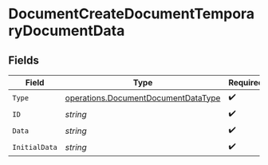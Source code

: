 # DocumentCreateDocumentTemporaryDocumentData


## Fields

| Field                                                                                      | Type                                                                                       | Required                                                                                   | Description                                                                                |
| ------------------------------------------------------------------------------------------ | ------------------------------------------------------------------------------------------ | ------------------------------------------------------------------------------------------ | ------------------------------------------------------------------------------------------ |
| `Type`                                                                                     | [operations.DocumentDocumentDataType](../../models/operations/documentdocumentdatatype.md) | :heavy_check_mark:                                                                         | N/A                                                                                        |
| `ID`                                                                                       | *string*                                                                                   | :heavy_check_mark:                                                                         | N/A                                                                                        |
| `Data`                                                                                     | *string*                                                                                   | :heavy_check_mark:                                                                         | N/A                                                                                        |
| `InitialData`                                                                              | *string*                                                                                   | :heavy_check_mark:                                                                         | N/A                                                                                        |